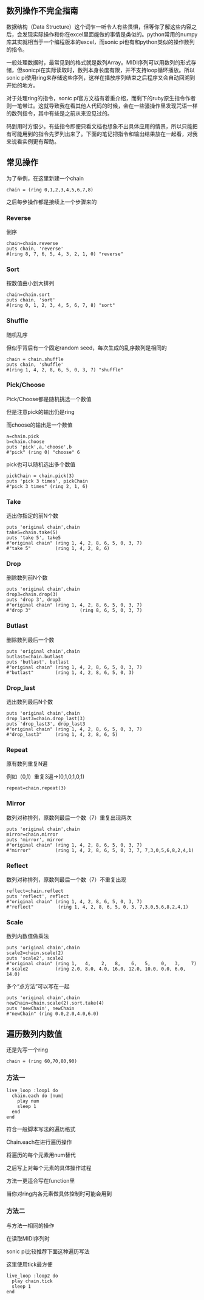 ## 数列操作不完全指南

数据结构（Data Structure）这个词乍一听令人有些畏惧，但等你了解这些内容之后，会发现实际操作和你在excel里面能做的事情是类似的。python常用的numpy库其实就相当于一个编程版本的excel，而sonic pi也有和python类似的操作数列的指令。

一般处理数据时，最常见到的格式就是数列Array。MIDI序列可以用数列的形式存储，但sonicpi在实际读取时，数列本身长度有限，并不支持loop循环播放。所以sonic pi使用ring来存储这些序列，这样在播放序列结束之后程序又会自动回溯到开始的地方。

对于处理ring的指令，sonic pi官方文档有着重介绍，而剩下的ruby原生指令作者则一笔带过。这就导致我在看其他人代码的时候，会在一些骚操作里发现咒语一样的数列指令，其中有些是之前从来没见过的。

码到用时方恨少。有些指令即便只看文档也想象不出具体应用的情景，所以只能把有可能用到的指令先罗列出来了。下面的笔记把指令和输出结果放在一起看，对我来说看实例更有帮助。



##  常见操作

为了举例，在这里新建一个chain

```
chain = (ring 0,1,2,3,4,5,6,7,8)
```

之后每步操作都是接续上一个步骤来的

### Reverse

倒序

```
chain=chain.reverse
puts chain, 'reverse'
#(ring 8, 7, 6, 5, 4, 3, 2, 1, 0) "reverse"
```

### Sort

按数值由小到大排列

```
chain=chain.sort
puts chain, 'sort'
#(ring 0, 1, 2, 3, 4, 5, 6, 7, 8) "sort"
```

### Shuffle

随机乱序

但似乎背后有一个固定random seed，每次生成的乱序数列是相同的

```
chain = chain.shuffle
puts chain, 'shuffle'
#(ring 1, 4, 2, 8, 6, 5, 0, 3, 7) "shuffle"
```

### Pick/Choose

Pick/Choose都是随机挑选一个数值

但是注意pick的输出仍是ring

而choose的输出是一个数值

```
a=chain.pick
b=chain.choose
puts 'pick',a,'choose',b
#"pick" (ring 0) "choose" 6
```

pick也可以随机选出多个数值

```
pickChain = chain.pick(3)
puts 'pick 3 times', pickChain
#"pick 3 times" (ring 2, 1, 6)
```

### Take

选出你指定的前N个数

```
puts 'original chain',chain
take5=chain.take(5)
puts 'take 5', take5
#"original chain" (ring 1, 4, 2, 8, 6, 5, 0, 3, 7)
#"take 5"         (ring 1, 4, 2, 8, 6)
```

### Drop

删除数列前N个数 

```
puts 'original chain',chain
drop3=chain.drop(3)
puts 'drop 3', drop3
#"original chain" (ring 1, 4, 2, 8, 6, 5, 0, 3, 7)
#"drop 3"                  (ring 8, 6, 5, 0, 3, 7)
```

### Butlast

删除数列最后一个数 

```
puts 'original chain',chain
butlast=chain.butlast
puts 'butlast', butlast
#"original chain" (ring 1, 4, 2, 8, 6, 5, 0, 3, 7)
#"butlast"        (ring 1, 4, 2, 8, 6, 5, 0, 3)
```

### Drop_last

选出数列最后N个数 

```
puts 'original chain',chain
drop_last3=chain.drop_last(3)
puts 'drop_last3', drop_last3
#"original chain" (ring 1, 4, 2, 8, 6, 5, 0, 3, 7)
#"drop_last3"     (ring 1, 4, 2, 8, 6, 5)
```

### Repeat

原有数列重复N遍

例如（0,1）重复3遍->(0,1,0,1,0,1)

```
repeat=chain.repeat(3)
```

### Mirror

数列对称排列，原数列最后一个数（7）重复出现两次

```
puts 'original chain',chain
mirror=chain.mirror
puts 'mirror', mirror
#"original chain" (ring 1, 4, 2, 8, 6, 5, 0, 3, 7)
#"mirror"         (ring 1, 4, 2, 8, 6, 5, 0, 3, 7, 7,3,0,5,6,8,2,4,1)
```

### Reflect

数列对称排列，原数列最后一个数（7）不重复出现

```
reflect=chain.reflect
puts 'reflect', reflect
#"original chain" (ring 1, 4, 2, 8, 6, 5, 0, 3, 7)
#"reflect"         (ring 1, 4, 2, 8, 6, 5, 0, 3, 7,3,0,5,6,8,2,4,1)
```

### Scale

数列内数值做乘法

```
puts 'original chain',chain
scale2=chain.scale(2)
puts 'scale2', scale2
#"original chain" (ring 1,   4,    2,   8,    6,   5,    0,   3,    7)
# scale2          (ring 2.0, 8.0, 4.0, 16.0, 12.0, 10.0, 0.0, 6.0, 14.0)
```

多个“点方法”可以写在一起

```
puts 'original chain',chain
newChain=chain.scale(2).sort.take(4)
puts 'newChain', newChain
#"newChain" (ring 0.0,2.0,4.0,6.0)
```

## 遍历数列内数值

还是先写一个ring

```
chain = (ring 60,70,80,90)
```

### 方法一

```
live_loop :loop1 do
  chain.each do |num|
    play num
    sleep 1
  end
end
```

符合一般脚本写法的遍历格式

Chain.each在进行遍历操作

将遍历的每个元素用num替代

之后写上对每个元素的具体操作过程



方法一更适合写在function里

当你对ring内各元素做具体控制时可能会用到

### 方法二

与方法一相同的操作

在读取MIDI序列时

sonic pi比较推荐下面这种遍历写法

这里使用tick最方便

```
live_loop :loop2 do
  play chain.tick
  sleep 1
end

```

